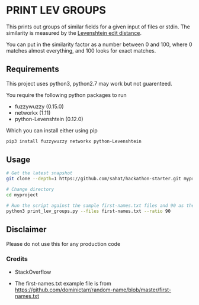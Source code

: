 # PRINT LEV GROUPS

This prints out groups of similar fields for a given input of files or stdin. The similarity is measured by the [Levenshtein edit distance](https://en.wikipedia.org/wiki/Levenshtein_distance).

You can put in the similarity factor as a number between 0 and 100, where 0 matches almost everything, and 100 looks for exact matches.

## Requirements

This project uses python3, python2.7 may work but not guarenteed.

You require the following python packages to run

- fuzzywuzzy (0.15.0)
- networkx (1.11)
- python-Levenshtein (0.12.0)

Which you can install either using pip

```bash
pip3 install fuzzywuzzy networkx python-Levenshtein
```

## Usage

```bash
# Get the latest snapshot
git clone --depth=1 https://github.com/sahat/hackathon-starter.git myproject

# Change directory
cd myproject

# Run the script against the sample first-names.txt files and 90 as the similarity percentage
python3 print_lev_groups.py --files first-names.txt --ratio 90
```

## Disclaimer

Please do not use this for any production code

### Credits

* StackOverflow

* The first-names.txt example file is from https://github.com/dominictarr/random-name/blob/master/first-names.txt

